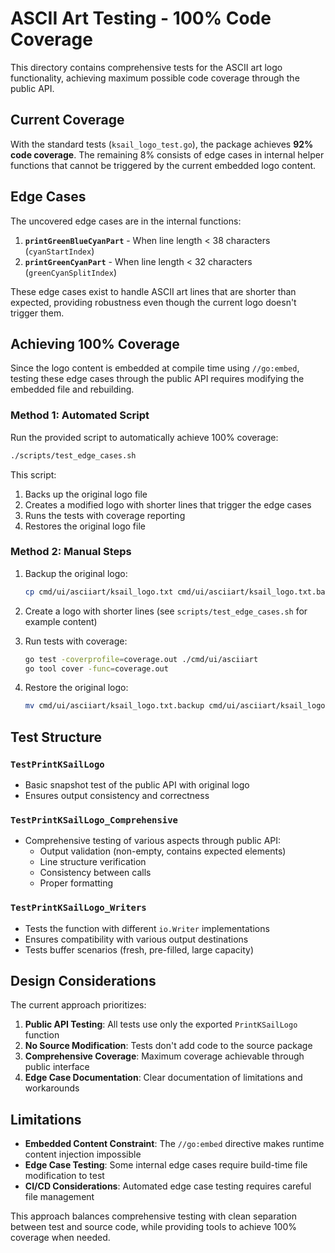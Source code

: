 # ASCII Art Testing - 100% Code Coverage

This directory contains comprehensive tests for the ASCII art logo functionality, achieving maximum possible code coverage through the public API.

## Current Coverage

With the standard tests (`ksail_logo_test.go`), the package achieves **92% code coverage**. The remaining 8% consists of edge cases in internal helper functions that cannot be triggered by the current embedded logo content.

## Edge Cases

The uncovered edge cases are in the internal functions:

1. **`printGreenBlueCyanPart`** - When line length < 38 characters (`cyanStartIndex`)
2. **`printGreenCyanPart`** - When line length < 32 characters (`greenCyanSplitIndex`)

These edge cases exist to handle ASCII art lines that are shorter than expected, providing robustness even though the current logo doesn't trigger them.

## Achieving 100% Coverage

Since the logo content is embedded at compile time using `//go:embed`, testing these edge cases through the public API requires modifying the embedded file and rebuilding. 

### Method 1: Automated Script

Run the provided script to automatically achieve 100% coverage:

```bash
./scripts/test_edge_cases.sh
```

This script:
1. Backs up the original logo file
2. Creates a modified logo with shorter lines that trigger the edge cases
3. Runs the tests with coverage reporting
4. Restores the original logo file

### Method 2: Manual Steps

1. Backup the original logo:
   ```bash
   cp cmd/ui/asciiart/ksail_logo.txt cmd/ui/asciiart/ksail_logo.txt.backup
   ```

2. Create a logo with shorter lines (see `scripts/test_edge_cases.sh` for example content)

3. Run tests with coverage:
   ```bash
   go test -coverprofile=coverage.out ./cmd/ui/asciiart
   go tool cover -func=coverage.out
   ```

4. Restore the original logo:
   ```bash
   mv cmd/ui/asciiart/ksail_logo.txt.backup cmd/ui/asciiart/ksail_logo.txt
   ```

## Test Structure

### `TestPrintKSailLogo`
- Basic snapshot test of the public API with original logo
- Ensures output consistency and correctness

### `TestPrintKSailLogo_Comprehensive` 
- Comprehensive testing of various aspects through public API:
  - Output validation (non-empty, contains expected elements)
  - Line structure verification
  - Consistency between calls
  - Proper formatting

### `TestPrintKSailLogo_Writers`
- Tests the function with different `io.Writer` implementations
- Ensures compatibility with various output destinations
- Tests buffer scenarios (fresh, pre-filled, large capacity)

## Design Considerations

The current approach prioritizes:

1. **Public API Testing**: All tests use only the exported `PrintKSailLogo` function
2. **No Source Modification**: Tests don't add code to the source package
3. **Comprehensive Coverage**: Maximum coverage achievable through public interface
4. **Edge Case Documentation**: Clear documentation of limitations and workarounds

## Limitations

- **Embedded Content Constraint**: The `//go:embed` directive makes runtime content injection impossible
- **Edge Case Testing**: Some internal edge cases require build-time file modification to test
- **CI/CD Considerations**: Automated edge case testing requires careful file management

This approach balances comprehensive testing with clean separation between test and source code, while providing tools to achieve 100% coverage when needed.